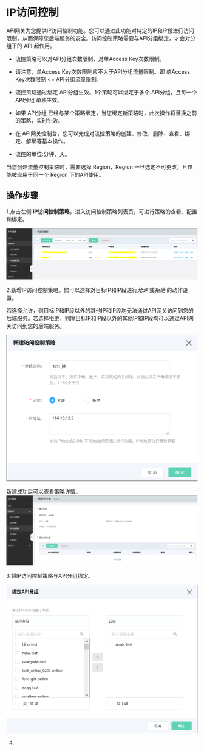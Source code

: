 # IP访问控制

API网关为您提供IP访问控制功能。您可以通过此功能对特定的IP和IP段进行访问限制，从而保障您后端服务的安全。访问控制策略需要与API分组绑定，才会对分组下的 API 起作用。


*  流控策略可以对API分组次数限制、对单Access Key次数限制。

*  请注意，单Access Key次数限制应不大于API分组流量限制。即 单Access Key次数限制 <= API分组流量限制。

*  流控策略通过绑定 API分组生效。1个策略可以绑定于多个 API分组，且每一个 API分组 单独生效。

*  如果 API分组 已经与某个策略绑定，当您绑定新策略时，此次操作将替换之前的策略，实时生效。

*  在 API网关控制台，您可以完成对流控策略的创建、修改、删除、查看、绑定、解绑等基本操作。

*  流控的单位:分钟、天。

当您创建流量控制策略时，需要选择 Region，Region 一旦选定不可更改，且仅能被应用于同一个 Region 下的API使用。




## 操作步骤


1.点击左侧 **IP访问控制策略**，进入访问控制策略列表页，可进行策略的查看、配置和绑定。

![IP访问控制策略列表页](../../../../../image/Internet-Middleware/API-Gateway/策略列表.png)


2.新增IP访问控制策略。您可以选择对目标IP和IP段进行*允许* 或*拒绝* 的动作设置。

若选择允许，则目标IP和IP段以外的其他IP和IP段均无法通过API网关访问到您的后端服务。若选择拒绝，则除目标IP和IP段以外的其他IP和IP段均可以通过API网关访问到您的后端服务。

![新增策略](../../../../../image/Internet-Middleware/API-Gateway/新建IP策略.png)


新建成功后可以查看策略详情。
![查看策略详情](../../../../../image/Internet-Middleware/API-Gateway/查看IP策略详情.png)


3.将IP访问控制策略与API分组绑定。

![绑定策略](../../../../../image/Internet-Middleware/API-Gateway/绑定API分组.png)

4.

